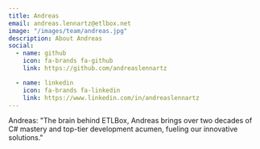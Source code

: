 ```yaml
---
title: Andreas
email: andreas.lennartz@etlbox.net
image: "/images/team/andreas.jpg"
description: About Andreas
social:
  - name: github
    icon: fa-brands fa-github
    link: https://github.com/andreaslennartz

  - name: linkedin
    icon: fa-brands fa-linkedin
    link: https://www.linkedin.com/in/andreaslennartz
---
```


Andreas: "The brain behind ETLBox, Andreas brings over two decades of C# mastery and top-tier development acumen, fueling our innovative solutions."
